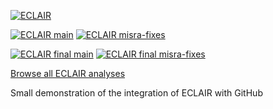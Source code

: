 [![ECLAIR](https://eclairit.com:3787/rsrc/eclair.png)](https://www.bugseng.com/eclair)

[![ECLAIR main](https://eclairit.com:3787/fs/var/local/eclair/github/BUGSENG/eclair_demo.ecdf/ECLAIR_normal/main/latest/badge.svg)](https://eclairit.com:3787/fs/var/local/eclair/github/BUGSENG/eclair_demo.ecdf/ECLAIR_normal/main/latest/index.html)
[![ECLAIR misra-fixes](https://eclairit.com:3787/fs/var/local/eclair/github/BUGSENG/eclair_demo.ecdf/ECLAIR_normal/misra-fixes/latest/badge.svg)](https://eclairit.com:3787/fs/var/local/eclair/github/BUGSENG/eclair_demo.ecdf/ECLAIR_normal/misra-fixes/latest/index.html)

[![ECLAIR final main](https://eclairit.com:3787/fs/var/local/eclair/github/BUGSENG/eclair_demo.ecdf/ECLAIR_final/main/latest/badge.svg)](https://eclairit.com:3787/fs/var/local/eclair/github/BUGSENG/eclair_demo.ecdf/ECLAIR_final/main/latest/index.html)
[![ECLAIR final misra-fixes](https://eclairit.com:3787/fs/var/local/eclair/github/BUGSENG/eclair_demo.ecdf/ECLAIR_final/misra-fixes/latest/badge.svg)](https://eclairit.com:3787/fs/var/local/eclair/github/BUGSENG/eclair_demo.ecdf/ECLAIR_final/misra-fixes/latest/index.html)

[Browse all ECLAIR analyses](https://eclairit.com:3787/fs/var/local/eclair/github/BUGSENG/eclair_demo.ecdf/)

Small demonstration of the integration of ECLAIR with GitHub
